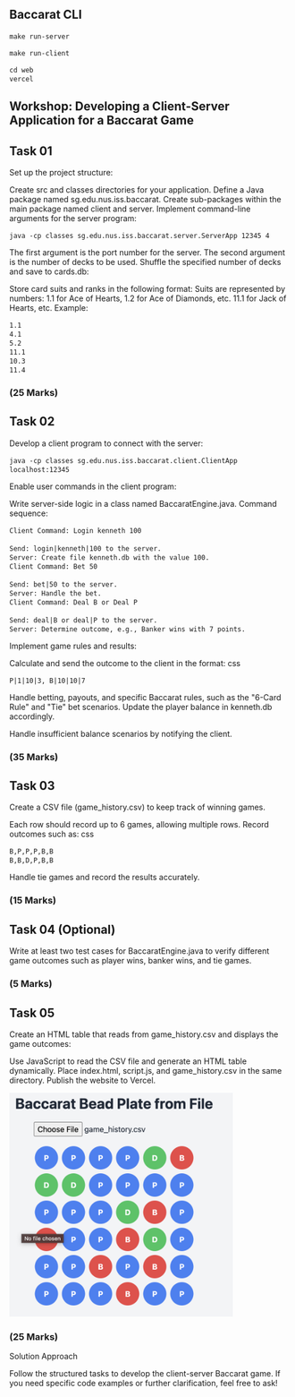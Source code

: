 ## Baccarat CLI

```
make run-server
```

```
make run-client
```

```
cd web
vercel
```

## Workshop: Developing a Client-Server Application for a Baccarat Game

## Task 01 

Set up the project structure:

Create src and classes directories for your application.
Define a Java package named sg.edu.nus.iss.baccarat.
Create sub-packages within the main package named client and server.
Implement command-line arguments for the server program:

```
java -cp classes sg.edu.nus.iss.baccarat.server.ServerApp 12345 4
```
The first argument is the port number for the server.
The second argument is the number of decks to be used.
Shuffle the specified number of decks and save to cards.db:

Store card suits and ranks in the following format:
Suits are represented by numbers:
1.1 for Ace of Hearts, 1.2 for Ace of Diamonds, etc.
11.1 for Jack of Hearts, etc.
Example:

```
1.1
4.1
5.2
11.1
10.3
11.4
```
### (25 Marks)

## Task 02 

Develop a client program to connect with the server:


```
java -cp classes sg.edu.nus.iss.baccarat.client.ClientApp localhost:12345
```
Enable user commands in the client program:

Write server-side logic in a class named BaccaratEngine.java.
Command sequence:

```
Client Command: Login kenneth 100

Send: login|kenneth|100 to the server.
Server: Create file kenneth.db with the value 100.
Client Command: Bet 50

Send: bet|50 to the server.
Server: Handle the bet.
Client Command: Deal B or Deal P

Send: deal|B or deal|P to the server.
Server: Determine outcome, e.g., Banker wins with 7 points.
```
Implement game rules and results:

Calculate and send the outcome to the client in the format:
css
```
P|1|10|3, B|10|10|7
```
Handle betting, payouts, and specific Baccarat rules, such as the "6-Card Rule" and "Tie" bet scenarios. Update the player balance in kenneth.db accordingly.

Handle insufficient balance scenarios by notifying the client.

### (35 Marks)

## Task 03
Create a CSV file (game_history.csv) to keep track of winning games.

Each row should record up to 6 games, allowing multiple rows.
Record outcomes such as:
css

```
B,P,P,P,B,B
B,B,D,P,B,B
```
Handle tie games and record the results accurately.

### (15 Marks)

## Task 04 (Optional)
Write at least two test cases for BaccaratEngine.java to verify different game outcomes such as player wins, banker wins, and tie games.
### (5 Marks)

## Task 05
Create an HTML table that reads from game_history.csv and displays the game outcomes:

Use JavaScript to read the CSV file and generate an HTML table dynamically.
Place index.html, script.js, and game_history.csv in the same directory.
Publish the website to Vercel.

<img src="sample.png" width="400" height="400">

### (25 Marks)

Solution Approach

Follow the structured tasks to develop the client-server Baccarat game.
If you need specific code examples or further clarification, feel free to ask!
